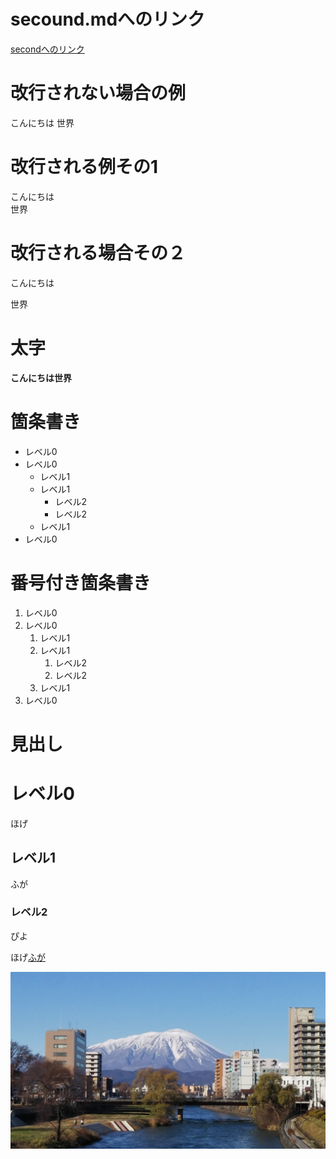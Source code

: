# secound.mdへのリンク
[secondへのリンク](secound.md)

# 改行されない場合の例
こんにちは
世界
# 改行される例その1
こんにちは  
世界

# 改行される場合その２
こんにちは  
  
世界

# 太字
**こんにちは世界**

# 箇条書き
- レベル0
- レベル0
  - レベル1
  - レベル1
    - レベル2
    - レベル2
  - レベル1
- レベル0

# 番号付き箇条書き

1. レベル0  
1. レベル0  
   1. レベル1  
   1. レベル1  
      1. レベル2  
      1. レベル2  
   1. レベル1  
1. レベル0


# 見出し

# レベル0
  
ほげ

## レベル1
  
ふが

### レベル2
  
ぴよ

ほげ[ふが](https://yahoo.co.jp)

![ほげ](資料.jfif)